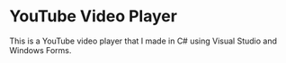# YouTube Video Player

This is a YouTube video player that I made in C# using Visual Studio and Windows Forms.
